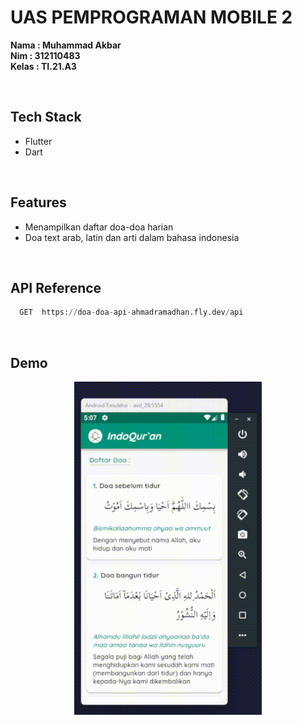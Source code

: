 # UAS PEMPROGRAMAN MOBILE 2
**Nama : Muhammad Akbar**<br>
**Nim : 312110483**<br>
**Kelas : TI.21.A3**

<br>

## Tech Stack
- Flutter
- Dart

<br>

## Features
- Menampilkan daftar doa-doa harian
- Doa text arab, latin dan arti dalam bahasa indonesia

<br>

## API Reference
```py
  GET  https://doa-doa-api-ahmadramadhan.fly.dev/api
```

<br>

## Demo
<div align='center'>
  <img src="./screenshot/demo.gif" width="300"/>
</div>

